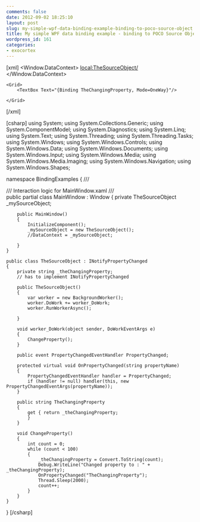 ```yaml
---
comments: false
date: 2012-09-02 18:25:10
layout: post
slug: my-simple-wpf-data-binding-example-binding-to-poco-source-object
title: My simple WPF data binding example - binding to POCO Source Object
wordpress_id: 161
categories:
- exocortex
---
```



[xml]
<Window
        xmlns="http://schemas.microsoft.com/winfx/2006/xaml/presentation"
        xmlns:x="http://schemas.microsoft.com/winfx/2006/xaml"
        xmlns:System="clr-namespace:System;assembly=mscorlib" xmlns:local="clr-namespace:BindingExamples" x:Class="BindingExamples.MainWindow"
        Title="MainWindow" Height="350" Width="525"
        >
    <Window.DataContext>
        <local:TheSourceObject/>
    </Window.DataContext>


    <Grid>
        <TextBox Text="{Binding TheChangingProperty, Mode=OneWay}"/>

    </Grid>
</Window>

[/xml]

[csharp]
using System;
using System.Collections.Generic;
using System.ComponentModel;
using System.Diagnostics;
using System.Linq;
using System.Text;
using System.Threading;
using System.Threading.Tasks;
using System.Windows;
using System.Windows.Controls;
using System.Windows.Data;
using System.Windows.Documents;
using System.Windows.Input;
using System.Windows.Media;
using System.Windows.Media.Imaging;
using System.Windows.Navigation;
using System.Windows.Shapes;

namespace BindingExamples
{
    /// <summary>
    /// Interaction logic for MainWindow.xaml
    /// </summary>
    public partial class MainWindow : Window
    {
        private TheSourceObject _mySourceObject;

        public MainWindow()
        {
            InitializeComponent();
            _mySourceObject = new TheSourceObject();
            //DataContext = _mySourceObject;
            
        }
    }

    public class TheSourceObject : INotifyPropertyChanged 
    {
        private string _theChangingProperty;
        // has to implement INotifyPropertyChanged

        public TheSourceObject()
        {
            var worker = new BackgroundWorker();
            worker.DoWork += worker_DoWork;
            worker.RunWorkerAsync();

        }

        void worker_DoWork(object sender, DoWorkEventArgs e)
        {
            ChangeProperty();
        }

        public event PropertyChangedEventHandler PropertyChanged;

        protected virtual void OnPropertyChanged(string propertyName)
        {
            PropertyChangedEventHandler handler = PropertyChanged;
            if (handler != null) handler(this, new PropertyChangedEventArgs(propertyName));
        }

        public string TheChangingProperty
        {
            get { return _theChangingProperty;
            }
        }

        void ChangeProperty()
        {
            int count = 0;
            while (count < 100)
            {
                _theChangingProperty = Convert.ToString(count);
                Debug.WriteLine("Changed property to : " + _theChangingProperty);
                OnPropertyChanged("TheChangingProperty");
                Thread.Sleep(2000);
                count++;
            }
        }
    }
}
[/csharp]


